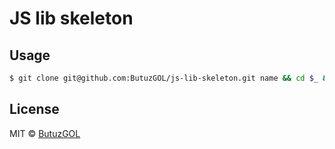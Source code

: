 # JS lib skeleton

## Usage

```sh
$ git clone git@github.com:ButuzGOL/js-lib-skeleton.git name && cd $_ && rm -rf .git
```

## License

MIT © [ButuzGOL](https://butuzgol.github.io)

<!-- 
# ... [![Build Status](https://travis-ci.org/ButuzGOL/...svg?branch=master)](https://travis-ci.org/ButuzGOL/...)

## Install

```sh
$ npm install --save make-url
```

## Usage

```js
var ... = require('...');


```

## License

MIT © [ButuzGOL](https://butuzgol.github.io)
 -->
